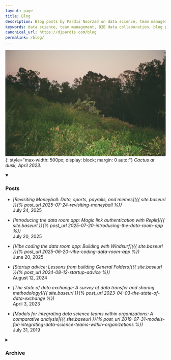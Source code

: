 ```yaml
---
layout: page
title: Blog
description: Blog posts by Pardis Noorzad on data science, team management, and B2B data collaboration.
keywords: data science, team management, B2B data collaboration, blog posts, pardis noorzad, general folders
canonical_url: https://djpardis.com/blog
permalink: /blog/
---
```


![Cactus](/files/pics/pages/cactus.jpg){: style="max-width: 500px; display: block; margin: 0 auto;"}
*Cactus at dusk, April 2023.*

<details class="collapsible-section" markdown="1" open>
<summary><h3>Posts</h3></summary>

- *[Revisiting Moneyball: Data, sports, payrolls, and memes]({{ site.baseurl }}{% post_url 2025-07-24-revisiting-moneyball %})*  
  July 24, 2025

- *[Introducing the data room app: Magic link authentication with Replit]({{ site.baseurl }}{% post_url 2025-07-20-introducing-the-data-room-app %})*  
  July 20, 2025

- *[Vibe coding the data room app: Building with Windsurf]({{ site.baseurl }}{% post_url 2025-06-20-vibe-coding-data-room-app %})*  
  June 20, 2025

- *[Startup advice: Lessons from building General Folders]({{ site.baseurl }}{% post_url 2024-08-12-startup-advice %})*  
  August 12, 2024

- *[The state of data exchange: A survey of data transfer and sharing methodology]({{ site.baseurl }}{% post_url 2023-04-03-the-state-of-data-exchange %})*  
  April 3, 2023

- *[Models for integrating data science teams within organizations: A comparative analysis]({{ site.baseurl }}{% post_url 2019-07-31-models-for-integrating-data-science-teams-within-organizations %})*  
  July 31, 2019
</details>

<details class="collapsible-section" markdown="1">
<summary><h3>Archive</h3></summary>

- *[Hourly mentions of a word on Twitter]({{ site.baseurl }}{% post_url 2015-05-23-hourly-mentions-of-a-word-on-twitter %})*  
  May 23, 2015
</details>
